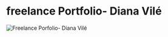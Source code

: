 # freelance Portfolio- Diana Vilé

![Freelance Porfolio- Diana Vilé](https://github.com/dianavile/freelance-main/blob/master/DianaVile-freelance.JPG)
